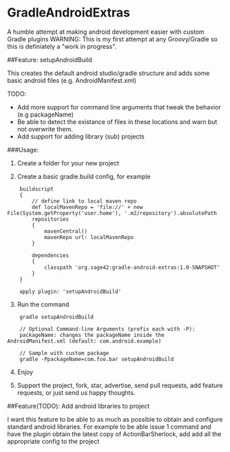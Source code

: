 GradleAndroidExtras
===================

A humble attempt at making android development easier with custom Gradle plugins
WARNING: This is my first attempt at any Groovy/Gradle so this is definiately a "work in progress".


##Feature: setupAndroidBuild

This creates the default android studio/gradle structure and adds some basic android files (e.g. AndroidManifest.xml)

TODO: 
* Add more support for command line arguments that tweak the behavior (e.g packageName)
* Be able to detect the existance of files in these locations and warn but not overwrite them.
* Add support for adding library (sub) projects

###Usage:

1)  Create a folder for your new project

2) Create a basic gradle.build config, for example

```
    buildscript 
    {
        // define link to local maven repo
        def localMavenRepo = 'file://' + new File(System.getProperty('user.home'), '.m2/repository').absolutePath
        repositories 
        {
            mavenCentral()
            mavenRepo url: localMavenRepo
        }
        
        dependencies 
        {
            classpath 'org.sage42:gradle-android-extras:1.0-SNAPSHOT'
        }
    }

    apply plugin: 'setupAndroidBuild'
```

3) Run the command


```
    gradle setupAndroidBuild
    
    // Optional Command-line Arguments (prefix each with -P):
    packageName: changes the packageName inside the AndroidManifest.xml (default: com.android.example)
    
    // Sample with custom package
    gradle -PpackageName=com.foo.bar setupAndroidBuild
```

4) Enjoy

5) Support the project, fork, star, advertise, send pull requests, add feature requests, or just send us happy thoughts.


##Feature(TODO): Add android libraries to project

I want this feature to be able to as much as possible to obtain and configure standard android libraries.
For example to be able issue 1 command and have the plugin obtain the latest copy of ActionBarSherlock, add add all the appropriate config to the project
